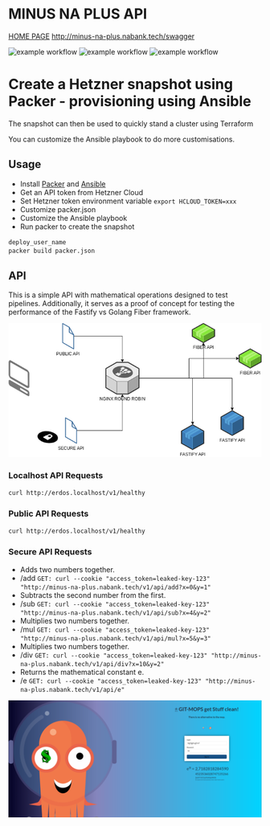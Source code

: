 # MINUS NA PLUS API
[HOME PAGE](http://minus-na-plus.nabank.tech)
http://minus-na-plus.nabank.tech/swagger


![example workflow](https://github.com/minusnaplus/api/actions/workflows/sec-scan.yml/badge.svg)
![example workflow](https://github.com/minusnaplus/api/actions/workflows/golangci-lint.yml/badge.svg)
![example workflow](https://github.com/minusnaplus/api/actions/workflows/mathlogic-test.yml/badge.svg)


# Create a Hetzner snapshot using Packer - provisioning using Ansible

The snapshot can then be used to quickly stand a cluster using Terraform

You can customize the Ansible playbook to do more customisations.

## Usage
* Install [Packer](https://www.packer.io/docs/install) and [Ansible](https://docs.ansible.com/ansible/latest/installation_guide/intro_installation.html)
* Get an API token from Hetzner Cloud
* Set Hetzner token environment variable `export HCLOUD_TOKEN=xxx`
* Customize packer.json
* Customize the Ansible playbook
* Run packer to create the snapshot

```bash
deploy_user_name
packer build packer.json

```
## API
This is a simple API with mathematical operations designed to test pipelines. Additionally, it serves as a proof of concept for testing the performance of the Fastify vs Golang Fiber framework.

![Alt text](diagram.drawio.png "network diagram")
### Localhost API Requests
```bash
curl http://erdos.localhost/v1/healthy
```
### Public API Requests
```bash
curl http://erdos.localhost/v1/healthy
```
### Secure API Requests
* Adds two numbers together.
* /add ``` GET: curl --cookie "access_token=leaked-key-123" "http://minus-na-plus.nabank.tech/v1/api/add?x=0&y=1" ```
*  Subtracts the second number from the first.
* /sub ``` GET: curl --cookie "access_token=leaked-key-123" "http://minus-na-plus.nabank.tech/v1/api/sub?x=4&y=2" ```
*  Multiplies two numbers together.
* /mul ``` GET: curl --cookie "access_token=leaked-key-123" "http://minus-na-plus.nabank.tech/v1/api/mul?x=5&y=3" ```
* Multiplies two numbers together.
* /div ``` GET: curl --cookie "access_token=leaked-key-123" "http://minus-na-plus.nabank.tech/v1/api/div?x=10&y=2" ```
* Returns the mathematical constant e.
* /e ``` GET: curl --cookie "access_token=leaked-key-123" "http://minus-na-plus.nabank.tech/v1/api/e" ```

[![Alt text](front_test_app_screen.png "Some fun front edt test")](http://minus-na-plus.nabank.tech)



